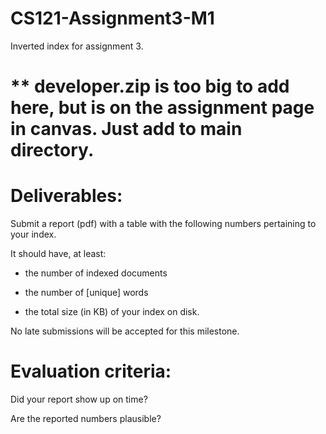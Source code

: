 # CS121-Assignment3-M1
Inverted index for assignment 3.

# ** developer.zip is too big to add here, but is on the assignment page in canvas. Just add to main directory.

# Deliverables: 
Submit a report (pdf) with a table with the following numbers pertaining to your index. 

It should have, at least: 

 - the number of indexed documents

 - the number of [unique] words 

 - the total size (in KB) of your index on disk.

No late submissions will be accepted for this milestone.

# Evaluation criteria:

Did your report show up on time?

Are the reported numbers plausible?

